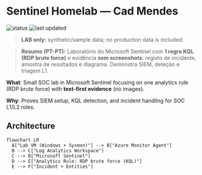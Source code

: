 # Sentinel Homelab — Cad Mendes

![status](https://img.shields.io/badge/evidence-text--only-blue) ![last updated](https://img.shields.io/badge/updated-today-success)
> **LAB only:** synthetic/sample data; no production data is included.

> **Resumo (PT-PT):** Laboratório do Microsoft Sentinel com **1 regra KQL (RDP brute force)** e evidência **sem screenshots**: registo de incidente, amostra de resultados e diagrama. Demonstra SIEM, deteção e triagem L1.

**What**: Small SOC lab in Microsoft Sentinel focusing on one analytics rule (RDP brute force) with **text-first evidence** (no images).

**Why**: Proves SIEM setup, KQL detection, and incident handling for SOC L1/L2 roles.

## Architecture
```mermaid
flowchart LR
  A["Lab VM (Windows + Sysmon)"] --> B["Azure Monitor Agent"]
  B --> C["Log Analytics Workspace"]
  C --> D["Microsoft Sentinel"]
  D --> E["Analytics Rule: RDP brute force (KQL)"]
  E --> F["Incident + Entities"]

